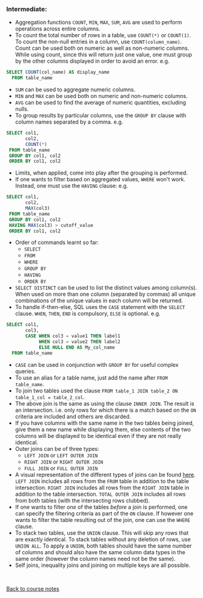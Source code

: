 ### Intermediate:

* Aggregation functions `COUNT`, `MIN`, `MAX`, `SUM`, `AVG` are used to perform operations across entire columns.
* To count the total number of rows in a table, use `COUNT(*)` or `COUNT(1)`.
To count the non-null entries in a column, use `COUNT(column_name)`.
Count can be used both on numeric as well as non-numeric columns.
While using count, since this will return just one value, one must group by the other columns displayed in order to avoid an error.
e.g.
```sql
SELECT COUNT(col_name) AS display_name
  FROM table_name
```
* `SUM` can be used to aggregate numeric columns.
* `MIN` and `MAX` can be used both on numeric and non-numeric columns.
* `AVG` can be used to find the average of numeric quantities, excluding nulls.
* To group results by particular columns, use the `GROUP BY` clause with column names separated by a comma.
e.g.
```sql
SELECT col1,
       col2,
       COUNT(*)
 FROM table_name
 GROUP BY col1, col2
 ORDER BY col1, col2
```
* Limits, when applied, come into play after the grouping is performed.
* If one wants to filter based on aggregated values, `WHERE` won't work. Instead, one must use the `HAVING` clause:
e.g.
```sql
SELECT col1,
       col2,
       MAX(col3)
 FROM table_name
 GROUP BY col1, col2
 HAVING MAX(col3) > cutoff_value
 ORDER BY col1, col2
```
* Order of commands learnt so far:
  * `SELECT`
  * `FROM`
  * `WHERE`
  * `GROUP BY`
  * `HAVING`
  * `ORDER BY`
* `SELECT DISTINCT` can be used to list the distinct values among column(s).
When used on more than one column (separated by commas) all unique combinations of the unique values in each column will be returned.
* To handle if-then-else, SQL uses the `CASE` statement with the `SELECT` clause.
`WHEN`, `THEN`, `END` is compulsory, `ELSE` is optional. e.g.
```sql
SELECT col1,
       col3,
       CASE WHEN col3 = value1 THEN label1
            WHEN col3 = value2 THEN label2
            ELSE NULL END AS My_col_name
  FROM table_name
```
* `CASE` can be used in conjunction with `GROUP BY` for useful complex queries.
* To use an alias for a table name, just add the name after `FROM table_name`.
* To join two tables used the clause `FROM table_1 JOIN table_2 ON table_1_col = table_2_col`.
* The above join is the same as using the clause `INNER JOIN`. The result is an intersection.
i.e. only rows for which there is a match based on the `ON` criteria are included and others are discarded.
* If you have columns with the same name in the two tables being joined, give them a new name while displaying them,
else contents of the two columns will be displayed to be identical even if they are not really identical.
* Outer joins can be of three types:
  * `LEFT JOIN` or `LEFT OUTER JOIN`
  * `RIGHT JOIN` or `RIGHT OUTER JOIN`
  * `FULL JOIN` or `FULL OUTER JOIN`
* A visual representation of the different types of joins can be found [here](http://joins.spathon.com/).
`LEFT JOIN` includes all rows from the `FROM` table in addition to the table intersection.
`RIGHT JOIN` includes all rows from the `RIGHT JOIN` table in addition to the table intersection.
`TOTAL OUTER JOIN` includes all rows from both tables (with the intersecting rows clubbed).
* If one wants to filter _one_ of the tables _before_ a join is performed, 
one can specify the filtering criteria as part of the `ON` clause. 
If however one wants to filter the table resulting out of the join, one can use the `WHERE` clause.
* To stack two tables, use the `UNION` clause. This will skip any rows that are exactly identical.
To stack tables without any deletion of rows, use `UNION ALL`.
To apply a `UNION`, both tables should have the same number of columns and 
should also have the same column data types in the same order (however the column names need not be the same).
* Self joins, inequality joins and joining on multiple keys are all possible.

<br>

[Back to course notes](../Course_Notes.md)
